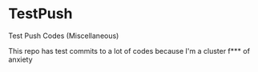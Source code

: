 # TestPush
Test Push Codes (Miscellaneous)

This repo has test commits to a lot of codes because I'm a cluster f*** of anxiety
